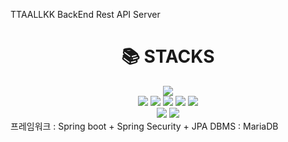 TTAALLKK BackEnd Rest API Server

<div align=center><h1>📚 STACKS</h1></div>

<div align=center> 
<img src="https://img.shields.io/badge/oracle-F80000?style=for-the-badge&logo=oracle&logoColor=white">
<br>
<img src="https://img.shields.io/badge/java-007396?style=for-the-badge&logo=java&logoColor=white">
<img src="https://img.shields.io/badge/springboot-6DB33F?style=for-the-badge&logo=springboot&logoColor=white">
<img src="https://img.shields.io/badge/gradle-02303A?style=for-the-badge&logo=gradle&logoColor=white">
<img src="https://img.shields.io/badge/mariaDB-003545?style=for-the-badge&logo=mariaDB&logoColor=white">
<img src="https://img.shields.io/badge/firebase-FFCA28?style=for-the-badge&logo=firebase&logoColor=white">
<br>
<img src="https://img.shields.io/badge/git-F05032?style=for-the-badge&logo=git&logoColor=white">
<img src="https://img.shields.io/badge/github-181717?style=for-the-badge&logo=github&logoColor=white">
<br>
</div>
프레임워크 : Spring boot + Spring Security + JPA
DBMS : MariaDB
